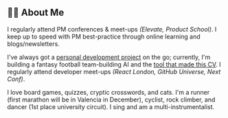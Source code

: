 ## 🤷‍♂️ About Me

I regularly attend PM conferences & meet-ups _(Elevate, Product School)_. I keep up to speed with PM best-practice through online learning and blogs/newsletters.

I've always got a [personal development project](https://github.com/mcclowes?tab=repositories) on the go; currently, I'm building a fantasy football team-building AI and the [tool that made this CV](https://github.com/mcclowes/cv-maker). I regularly attend developer meet-ups _(React London, GitHub Universe, Next Conf)_.

I love board games, quizzes, cryptic crosswords, and cats. I'm a runner (first marathon will be in Valencia in December), cyclist, rock climber, and dancer (1st place university circuit). I sing and am a multi-instrumentalist.
